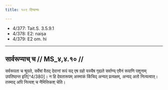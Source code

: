 ```yaml
---
title: १०९ टिप्पन्यः

---
```

- 4/377: Tait.S. 3.5.9.1
- 4/378: E2: naiṣa
- 4/379: E2 om. hi

____________________________________________


## सार्वरूप्याच् च // MS_४,४.१० //

सर्वरूपता च श्रूयते, सर्वेषां वैतद् देवानां रूपं यद् एष ग्रहो यस्यैष गृह्यते सर्वाण्य् एवैनं रूपाणि पशूनाम् उपतिष्ठन्त इति[^4/380]। न हि देवतारूपम् अस्माकं किंचिद् अन्यत् प्रत्यक्षम्, अन्यद् अतो नित्यत्वात्। तस्माद् अपि नित्यश् च नैमित्तिकश् चेति।
